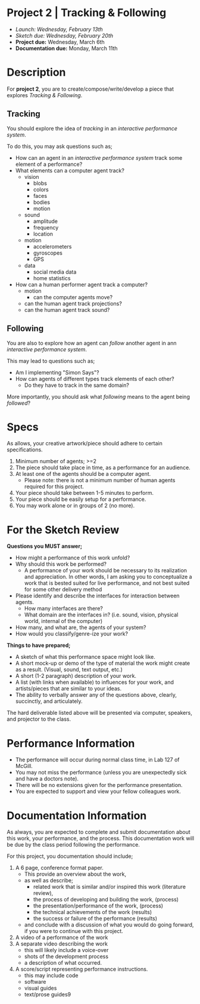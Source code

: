 # Project 2 | Tracking & Following

- _Launch: Wednesday, February 13th_
- _Sketch due: Wednesday, February 20th_
- **Project due:** Wednesday, March 6th
- **Documentation due:** Monday, March 11th


# Description

For **project 2**, you are to create/compose/write/develop a piece that explores _Tracking & Following_.

## Tracking

You should explore the idea of _tracking_ in an _interactive performance system_.

To do this, you may ask questions such as;

- How can an agent in an _interactive performance system_ track some element of a performance?
- What elements can a computer agent track?
    - vision
        - blobs
        - colors
        - faces
        - bodies
        - motion
    - sound
        - amplitude
        - frequency
        - location
    - motion
        - accelerometers
        - gyroscopes
        - GPS
    - data
        - social media data
        - home statistics
- How can a human performer agent track a computer?
    - motion
        - can the computer agents move?
    - can the human agent track projections?
    - can the human agent track sound?

## Following

You are also to explore how an agent can _follow_ another agent in ann _interactive performance system_.

This may lead to questions such as;

- Am I implementing "Simon Says"?
- How can agents of different types track elements of each other?
    - Do they have to track in the same domain?

More importantly, you should ask what _following_ means to the agent being _followed_?

# Specs

As allows, your creative artwork/piece should adhere to certain specifications.

1. Minimum number of agents; >=2
2. The piece should take place in time, as a performance for an audience.
3. At least one of the agents should be a computer agent.
    - Please note: there is not a minimum number of human agents required for this project.
4. Your piece should take between 1-5 minutes to perform.
5. Your piece should be easily setup for a performance.
6. You may work alone or in groups of 2 (no more).






# For the Sketch Review

**Questions you MUST answer;**

- How might a performance of this work unfold?
- Why should this work be performed?
    - A performance of your work should be necessary to its realization and appreciation. In other words, I am asking you to conceptualize a work that is bested suited for live performance, and not best suited for some other delivery method
- Please identify and describe the interfaces for interaction between agents.
    - How many interfaces are there?
    - What domain are the interfaces in? (i.e. sound, vision, physical world, internal of the computer)
- How many, and what are, the agents of your system?
- How would you classify/genre-ize your work?

**Things to have prepared;**

- A sketch of what this performance space might look like.
- A short mock-up or demo of the type of material the work might create as a result. (Visual, sound, text output, etc.)
- A short (1-2 paragraph) description of your work.
- A list (with links when available) to influences for your work, and artists/pieces that are similar to your ideas.
- The ability to verbally answer any of the questions above, clearly, succinctly, and articulately.

The hard deliverable listed above will be presented via computer, speakers, and projector to the class.


# Performance Information

- The performance will occur during normal class time, in Lab 127 of McGill.
- You may not miss the performance (unless you are unexpectedly sick and have a doctors note).
- There will be no extensions given for the performance presentation.
- You are expected to support and view your fellow colleagues work.


# Documentation Information

As always, you are expected to complete and submit documentation about this work, your performance, and the process. This documentation work will be due by the class period following the performance.

For this project, you documentation should include;

1. A 6 page, conference format paper.
    - This provide an overview about the work,
    - as well as describe;
        - related work that is similar and/or inspired this work (literature review),
        - the process of developing and building the work, (process)
        - the presentation/performance of the work, (process)
        - the technical achievements of the work (results)
        - the success or failure of the performance (results)
    - and conclude with a discussion of what you would do going forward, if you were to continue with this project.
2. A video of a performance of the work
3. A separate video describing the work
    - this will likely include a voice-over
    - shots of the development process
    - a description of what occurred.
4. A score/script representing performance instructions.
    - this may include code
    - software
    - visual guides
    - text/prose guides9
